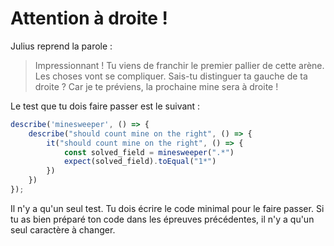 # Attention à droite !

Julius reprend la parole :

> Impressionnant ! Tu viens de franchir le premier pallier de cette arène. Les choses vont se compliquer. Sais-tu distinguer ta gauche de ta droite ? Car je te préviens, la prochaine mine sera à droite !

Le test que tu dois faire passer est le suivant : 

```typescript
describe('minesweeper', () => {
    describe("should count mine on the right", () => {
        it("should count mine on the right", () => {
            const solved_field = minesweeper(".*")
            expect(solved_field).toEqual("1*")
        })    
    })
});
```

Il n'y a qu'un seul test. Tu dois écrire le code minimal pour le faire passer. Si tu as bien préparé ton code dans les épreuves précédentes, il n'y a qu'un seul caractère à changer.
